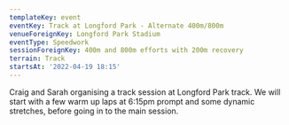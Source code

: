 ```yaml
---
templateKey: event
eventKey: Track at Longford Park - Alternate 400m/800m
venueForeignKey: Longford Park Stadium
eventType: Speedwork
sessionForeignKey: 400m and 800m efforts with 200m recovery
terrain: Track
startsAt: '2022-04-19 18:15'
---
```

Craig and Sarah organising a track session at Longford Park track. We will start with a few 
warm up laps at 6:15pm prompt and some dynamic stretches, before going in to the main session.
